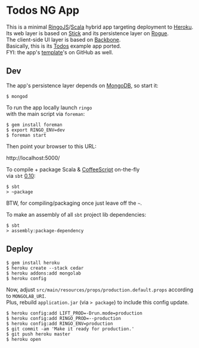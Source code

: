# Todos NG App

This is a minimal [RingoJS]/[Scala] hybrid app targeting deployment to [Heroku]. <br>
Its web layer is based on [Stick] and its persistence layer on [Rogue]. <br>
The client-side UI layer is based on [Backbone]. <br>
Basically, this is its [Todos] example app ported. <br>
FYI: the app's [template]'s on GitHub as well.

## Dev

The app's persistence layer depends on [MongoDB], so start it:

    $ mongod

To run the app locally launch `ringo` <br>
with the main script via `foreman`:

    $ gem install foreman
    $ export RINGO_ENV=dev
    $ foreman start

Then point your browser to this URL:

  http://localhost:5000/

To compile + package Scala & [CoffeeScript] on-the-fly <br>
via `sbt` [0.10]:

    $ sbt
    > ~package

BTW, for compiling/packaging once just leave off the `~`.

To make an assembly of all `sbt` project lib dependencies:

    $ sbt
    > assembly:package-dependency

## Deploy

    $ gem install heroku
    $ heroku create --stack cedar
    $ heroku addons:add mongolab
    $ heroku config

Now, adjust `src/main/resources/props/production.default.props` according to `MONGOLAB_URI`. <br>
Plus, rebuild `application.jar` (via `> package`) to include this config update.

    $ heroku config:add LIFT_PROD=-Drun.mode=production
    $ heroku config:add RINGO_PROD=--production
    $ heroku config:add RINGO_ENV=production
    $ git commit -am 'Make it ready for production.'
    $ git push heroku master
    $ heroku open


  [RingoJS]:      http://ringojs.org/
  [Scala]:        http://www.scala-lang.org/
  [Heroku]:       http://www.heroku.com/
  [Stick]:        https://github.com/hns/stick#readme
  [Rogue]:        http://engineering.foursquare.com/2011/01/21/rogue-a-type-safe-scala-dsl-for-querying-mongodb/
  [Backbone]:     http://documentcloud.github.com/backbone/
  [Todos]:        http://documentcloud.github.com/backbone/docs/todos.html
  [template]:     https://github.com/robi42/jvm-ng-app
  [MongoDB]:      http://www.mongodb.org/
  [CoffeeScript]: http://coffeescript.org/
  [0.10]:         https://github.com/harrah/xsbt/wiki/Setup
